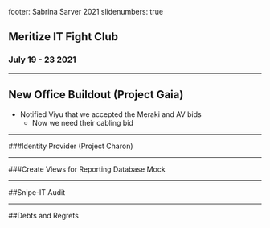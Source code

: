 footer: Sabrina Sarver 2021
slidenumbers: true

## Meritize IT Fight Club
### July 19 - 23 2021

---

## New Office Buildout (Project Gaia)

- Notified Viyu that we accepted the Meraki and AV bids
    - Now we need their cabling bid
  

---

###Identity Provider (Project Charon)

---

###Create Views for Reporting Database Mock

---

##Snipe-IT Audit

---

##Debts and Regrets
